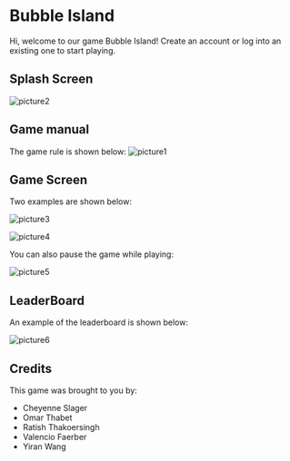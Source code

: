 # Bubble Island

Hi, welcome to our game Bubble Island!
Create an account or log into an existing one to start playing.

## Splash Screen

![picture2](https://raw.githubusercontent.com/Yiranluc/Bubble-Island/blob/master/doc/splashScreen.png)
## Game manual

The game rule is shown below:
![picture1](https://raw.githubusercontent.com/Yiranluc/Bubble-Island/blob/master/doc/game%20rule.png)

## Game Screen
Two examples are shown below:

![picture3](https://raw.githubusercontent.com/Yiranluc/Bubble-Island/blob/master/doc/game%20screen.png)

![picture4](https://raw.githubusercontent.com/Yiranluc/Bubble-Island/blob/master/doc/game%20screen%202.png)
 
You can also pause the game while playing:

![picture5](https://raw.githubusercontent.com/Yiranluc/Bubble-Island/blob/master/doc/pause%20screen.png)

## LeaderBoard
An example of the leaderboard is shown below:

![picture6](https://raw.githubusercontent.com/Yiranluc/Bubble-Island/blob/master/doc/leaderboard.png)

## Credits
This game was brought to you by:
* Cheyenne Slager
* Omar Thabet
* Ratish Thakoersingh
* Valencio Faerber
* Yiran Wang
